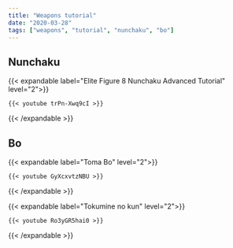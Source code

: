 ```yaml
---
title: "Weapons tutorial"
date: "2020-03-28"
tags: ["weapons", "tutorial", "nunchaku", "bo"]
---
```


## Nunchaku

{{< expandable label="Elite Figure 8 Nunchaku Advanced Tutorial" level="2">}}

    {{< youtube trPn-Xwq9cI >}}

{{< /expandable >}}


## Bo

{{< expandable label="Toma Bo" level="2">}}

    {{< youtube GyXcxvtzNBU >}}

{{< /expandable >}}


{{< expandable label="Tokumine no kun" level="2">}}

    {{< youtube Ro3yGR5hai0 >}}

{{< /expandable >}}

